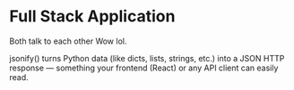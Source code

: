 # Full Stack Application

Both talk to each other
Wow lol.

jsonify() turns Python data (like dicts, lists, strings, etc.) into a JSON HTTP response — something your frontend (React) or any API client can easily read.
